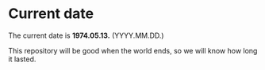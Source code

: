 # Current date

The current date is **1974.05.13.** (YYYY.MM.DD.)

This repository will be good when the world ends, so we will know how long it lasted.